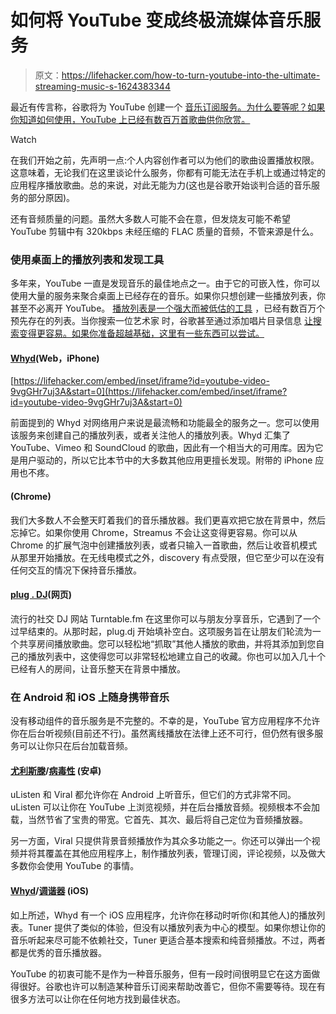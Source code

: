 # 如何将 YouTube 变成终极流媒体音乐服务

> 原文：<https://lifehacker.com/how-to-turn-youtube-into-the-ultimate-streaming-music-s-1624383344>

最近有传言称，谷歌将为 YouTube 创建一个 [音乐订阅服务。为什么要等呢？如果你知道如何使用，YouTube 上已经有数百万首歌曲供你欣赏。](http://www.androidpolice.com/2014/08/18/exclusive-this-is-youtube-music-key-googles-upcoming-subscription-service-with-offline-support-background-audio-no-ads-free-play-music-key/)

Watch

在我们开始之前，先声明一点:个人内容创作者可以为他们的歌曲设置播放权限。这意味着，无论我们在这里谈论什么服务，你都有可能无法在手机上或通过特定的应用程序播放歌曲。总的来说，对此无能为力(这也是谷歌开始谈判合适的音乐服务的部分原因)。

还有音频质量的问题。虽然大多数人可能不会在意，但发烧友可能不希望 YouTube 剪辑中有 320kbps 未经压缩的 FLAC 质量的音频，不管来源是什么。

### **使用桌面上的播放列表和发现工具**

多年来，YouTube 一直是发现音乐的最佳地点之一。由于它的可嵌入性，你可以使用大量的服务来聚合桌面上已经存在的音乐。如果你只想创建一些播放列表，你甚至不必离开 YouTube。 [播放列表是一个强大而被低估的工具](http://socialtimes.com/youtube-playlists_b25853) ，已经有数百万个预先存在的列表。当你搜索一位艺术家 时，谷歌甚至通过添加唱片目录信息 [让搜索变得更容易。如果你准备超越基础，这里有一些东西可以尝试。](http://googlesystem.blogspot.com/2013/08/youtube-tests-new-music-cards.html)

#### [**Whyd**](http://whyd.com/)**(Web，iPhone)**

 [https://lifehacker.com/embed/inset/iframe?id=youtube-video-9vgGHr7uj3A&start=0](https://lifehacker.com/embed/inset/iframe?id=youtube-video-9vgGHr7uj3A&start=0) 

前面提到的 Whyd 对网络用户来说是最流畅和功能最全的服务之一。您可以使用该服务来创建自己的播放列表，或者关注他人的播放列表。Whyd 汇集了 YouTube、Vimeo 和 SoundCloud 的歌曲，因此有一个相当大的可用库。因为它是用户驱动的，所以它比本节中的大多数其他应用更擅长发现。附带的 iPhone 应用也不疼。

#### (Chrome)

我们大多数人不会整天盯着我们的音乐播放器。我们更喜欢把它放在背景中，然后忘掉它。如果你使用 Chrome，Streamus 不会让这变得更容易。你可以从 Chrome 的扩展气泡中创建播放列表，或者只输入一首歌曲，然后让收音机模式从那里开始播放。在无线电模式之外，discovery 有点受限，但它至少可以在没有任何交互的情况下保持音乐播放。

#### [**plug . DJ**](http://plug.dj/)**(网页)**

流行的社交 DJ 网站 Turntable.fm 在这里你可以与朋友分享音乐，它遇到了一个过早结束的。从那时起，plug.dj 开始填补空白。这项服务旨在让朋友们轮流为一个共享房间播放歌曲。您可以轻松地“抓取”其他人播放的歌曲，并将其添加到您自己的播放列表中，这使得您可以非常轻松地建立自己的收藏。你也可以加入几十个已经有人的房间，让音乐整天在背景中播放。

### **在 Android 和 iOS 上随身携带音乐**

没有移动组件的音乐服务是不完整的。不幸的是，YouTube 官方应用程序不允许你在后台听视频(目前还不行)。虽然离线播放在法律上还不可行，但仍然有很多服务可以让你只在后台加载音频。

#### [**尤利斯滕**](https://play.google.com/store/apps/details?id=com.jaydoo.uListen)**/**[**病毒性**](https://play.google.com/store/apps/details?id=com.Mata.YTplayer) **(安卓)**

uListen 和 Viral 都允许你在 Android 上听音乐，但它们的方式非常不同。uListen 可以让你在 YouTube 上浏览视频，并在后台播放音频。视频根本不会加载，当然节省了宝贵的带宽。它首先、其次、最后将自己定位为音频播放器。

另一方面，Viral 只提供背景音频播放作为其众多功能之一。你还可以弹出一个视频并将其覆盖在其他应用程序上，制作播放列表，管理订阅，评论视频，以及做大多数你会使用 YouTube 的事情。

#### [**Whyd**](https://itunes.apple.com/us/app/whyd-music-playlist-discovery/id874380201?mt=8)**/**[**调谐器**](https://itunes.apple.com/us/app/tuner-for-youtube-music/id729354480?mt=8&ign-mpt=uo%3D4) **(iOS)**

如上所述，Whyd 有一个 iOS 应用程序，允许你在移动时听你(和其他人)的播放列表。Tuner 提供了类似的体验，但没有以播放列表为中心的模型。如果你想让你的音乐听起来尽可能不依赖社交，Tuner 更适合基本搜索和纯音频播放。不过，两者都是优秀的音乐播放器。

YouTube 的初衷可能不是作为一种音乐服务，但有一段时间很明显它在这方面做得很好。谷歌也许可以制造某种音乐订阅来帮助改善它，但你不需要等待。现在有很多方法可以让你在任何地方找到最佳状态。
